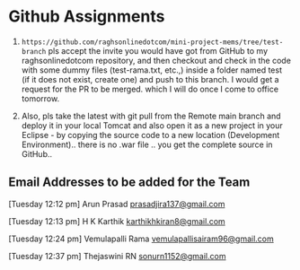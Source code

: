 # Github Assignments

1. `https://github.com/raghsonlinedotcom/mini-project-mems/tree/test-branch` pls accept the invite you would have got from GitHub to my raghsonlinedotcom repository, and then checkout and check in the code with some dummy files (test-rama.txt, etc.,) inside a folder named test (if it does not exist, create one) and push to this branch. I would get a request for the PR to be merged. which I will do once I come to office tomorrow.

2. Also, pls take the latest with git pull from the Remote main branch and deploy it in your local Tomcat and also open it as a new project in your Eclipse - by copying the source code to a new location (Development Environment).. there is no .war file .. you get the complete source in GitHub..

## Email Addresses to be added for the Team

[Tuesday 12:12 pm] Arun Prasad
prasadjira137@gmail.com

[Tuesday 12:13 pm] H K Karthik
karthikhkiran8@gmail.com

[Tuesday 12:24 pm] Vemulapalli Rama
vemulapallisairam96@gmail.com

[Tuesday 12:37 pm] Thejaswini RN
sonurn1152@gmail.com
